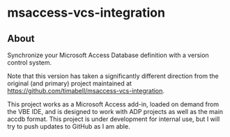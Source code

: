 msaccess-vcs-integration
========================

About
-----

Synchronize your Microsoft Access Database definition with a version control system.

Note that this version has taken a significantly different direction from the original (and primary) project maintained at <https://github.com/timabell/msaccess-vcs-integration>.

This project works as a Microsoft Access add-in, loaded on demand from the VBE IDE, and is designed to work with ADP projects as well as the main accdb format. This project is under development for internal use, but I will try to push updates to GitHub as I am able.
